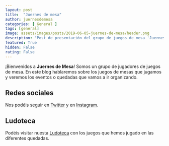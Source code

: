 ```yaml
---
layout: post
title:  "Juernes de mesa"
author: juernesdemesa
categories: [ General ]
tags: [general]
image: assets/images/posts/2019-06-05-juernes-de-mesa/header.png
description: "Post de presentación del grupo de juegos de mesa 'Juernes de mesa'"
featured: True
hidden: False
rating: False
---
```


¡Bienvenidos a **Juernes de Mesa**! Somos un grupo de jugadores de juegos de mesa. En este blog hablaremos sobre los juegos de mesas que jugamos y veremos los eventos o quedadas que vamos a ir organizando.

## Redes sociales

Nos podéis seguir en [Twitter](https://twitter.com/juernesdemesa) y en [Instagram](https://www.instagram.com/juernesdemesa).

## Ludoteca

Podéis visitar nuesta [Ludoteca](/ludoteca) con los juegos que hemos jugado en las diferentes quedadas.
